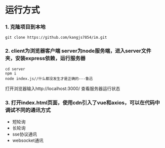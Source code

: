 
# 运行方式

### 1. 克隆项目到本地
```
git clone https://github.com/kangjs7854/im.git
```
### 2. client为浏览器客户端 server为node服务端，进入server文件夹，安装express依赖，运行服务器
```
cd server 
npm i 
node index.js//什么都没发生才是正确的---鲁迅
```
打开浏览器输入http://localhost:3000/ 查看服务器运行状态

### 3. 打开index.html页面，使用cdn引入了vue和axios，可以在代码中调试不同的通讯方式
- 短轮询
- 长轮询
- sse协议通讯
- websocket通讯
